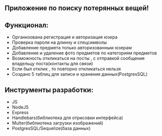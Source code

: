 ## Приложение по поиску потерянных вещей!

## Функционал:
- Организована регистрация и авторизация юзера
- Проверка пароля  на длинну и спецсимволы
- Добавление  предмета только авторизованным юзерам
- Добавление и удаление фото предметов по категориям предметов
- Возможность откликаться на посты , с отправкой сообщения владельцу поста(контакты для связи)
- Если был отклик , то повторно откликаться нельзя
- Создано 5 таблиц для записи и хранения данных(PostgresSQL)

## Инструменты разработки:
- JS
- NodeJS
- Express
- Handlebars(библиотека для отрисовки интерфейса)
- Multer(библиотека загрузки изображений)
- PostgresSQL/Sequelize(база данных)








